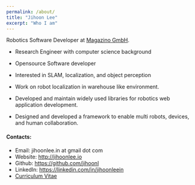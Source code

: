 ```yaml
---
permalink: /about/
title: "Jihoon Lee"
excerpt: "Who I am"
---
```


Robotics Software Developer at [Magazino GmbH](https://www.magazino.eu/).

* Research Engineer with computer science background
* Opensource Software developer
* Interested in SLAM, localization, and object perception

* Work on robot localization in warehouse like environment.
* Developed and maintain widely used libraries for robotics web application
  development.
* Designed and developed a framework to enable multi robots, devices, and human
  collaboration.


#### Contacts:

* Email: jihoonlee.in at gmail dot com
* Website: http://jihoonlee.io
* Github: https://github.com/jihoonl
* LinkedIn: https://linkedin.com/in/jihoonleein
* [Curriculum Vitae](/assets/files/cv_latest.pdf)
